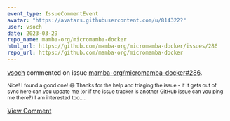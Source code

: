 ```yaml
---
event_type: IssueCommentEvent
avatar: "https://avatars.githubusercontent.com/u/814322?"
user: vsoch
date: 2023-03-29
repo_name: mamba-org/micromamba-docker
html_url: https://github.com/mamba-org/micromamba-docker/issues/286
repo_url: https://github.com/mamba-org/micromamba-docker
---
```


<a href='https://github.com/vsoch' target='_blank'>vsoch</a> commented on issue <a href='https://github.com/mamba-org/micromamba-docker/issues/286' target='_blank'>mamba-org/micromamba-docker#286</a>.

<small>Nice! I found a good one! :laughing: Thanks for the help and triaging the issue - if it gets out of sync here can you update me (or if the issue tracker is another GitHub issue can you ping me there?) I am interested too....</small>

<a href='https://github.com/mamba-org/micromamba-docker/issues/286' target='_blank'>View Comment</a>